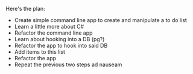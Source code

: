 Here's the plan:

* Create simple command line app to create and manipulate a to do list
* Learn a little more about C#
* Refactor the command line app
* Learn about hooking into a DB (pg?)
* Refactor the app to hook into said DB
* Add items to this list
* Refactor the app
* Repeat the previous two steps ad nauseam
